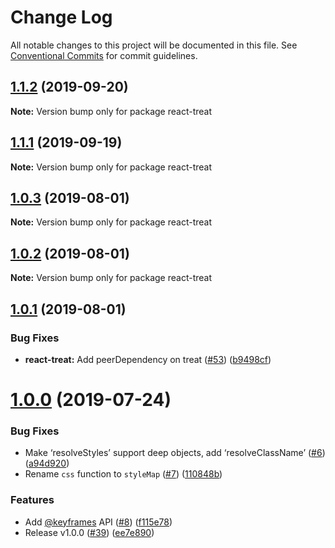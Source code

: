# Change Log

All notable changes to this project will be documented in this file.
See [Conventional Commits](https://conventionalcommits.org) for commit guidelines.

## [1.1.2](https://github.com/seek-oss/treat/tree/master/packages/react-treat/compare/v1.1.1...v1.1.2) (2019-09-20)

**Note:** Version bump only for package react-treat





## [1.1.1](https://github.com/seek-oss/treat/tree/master/packages/react-treat/compare/v1.1.0...v1.1.1) (2019-09-19)

**Note:** Version bump only for package react-treat





## [1.0.3](https://github.com/seek-oss/treat/tree/master/packages/react-treat/compare/v1.0.2...v1.0.3) (2019-08-01)

**Note:** Version bump only for package react-treat





## [1.0.2](https://github.com/seek-oss/treat/tree/master/packages/react-treat/compare/v1.0.1...v1.0.2) (2019-08-01)

**Note:** Version bump only for package react-treat





## [1.0.1](https://github.com/seek-oss/treat/tree/master/packages/react-treat/compare/v1.0.0...v1.0.1) (2019-08-01)


### Bug Fixes

* **react-treat:** Add peerDependency on treat ([#53](https://github.com/seek-oss/treat/tree/master/packages/react-treat/issues/53)) ([b9498cf](https://github.com/seek-oss/treat/tree/master/packages/react-treat/commit/b9498cf))





# [1.0.0](https://github.com/seek-oss/treat/tree/master/packages/react-treat/compare/v1.0.0-beta.2...v1.0.0) (2019-07-24)


### Bug Fixes

* Make ‘resolveStyles’ support deep objects, add ‘resolveClassName’ ([#6](https://github.com/seek-oss/treat/tree/master/packages/react-treat/issues/6)) ([a94d920](https://github.com/seek-oss/treat/tree/master/packages/react-treat/commit/a94d920))
* Rename `css` function to `styleMap` ([#7](https://github.com/seek-oss/treat/tree/master/packages/react-treat/issues/7)) ([110848b](https://github.com/seek-oss/treat/tree/master/packages/react-treat/commit/110848b))


### Features

* Add [@keyframes](https://github.com/keyframes) API ([#8](https://github.com/seek-oss/treat/tree/master/packages/react-treat/issues/8)) ([f115e78](https://github.com/seek-oss/treat/tree/master/packages/react-treat/commit/f115e78))
* Release v1.0.0 ([#39](https://github.com/seek-oss/treat/tree/master/packages/react-treat/issues/39)) ([ee7e890](https://github.com/seek-oss/treat/tree/master/packages/react-treat/commit/ee7e890))

